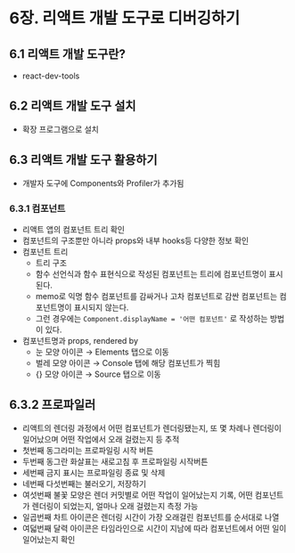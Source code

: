 # 6장. 리액트 개발 도구로 디버깅하기

## 6.1 리액트 개발 도구란?

- react-dev-tools

## 6.2 리액트 개발 도구 설치

- 확장 프로그램으로 설치

## 6.3 리액트 개발 도구 활용하기

- 개발자 도구에 Components와 Profiler가 추가됨

### 6.3.1 컴포넌트

- 리액트 앱의 컴포넌트 트리 확인
- 컴포넌트의 구조뿐만 아니라 props와 내부 hooks등 다양한 정보 확인
- 컴포넌트 트리
  - 트리 구조
  - 함수 선언식과 함수 표현식으로 작성된 컴포넌트는 트리에 컴포넌트명이 표시된다.
  - memo로 익명 함수 컴포넌트를 감싸거나 고차 컴포넌트로 감싼 컴포넌트는 컴포넌트명이 표시되지 않는다.
  - 그런 경우에는 `Component.displayName = '어떤 컴포넌트'` 로 작성하는 방법이 있다.
- 컴포넌트명과 props, rendered by
  - 눈 모양 아이콘 → Elements 탭으로 이동
  - 벌레 모양 아이콘 → Console 탭에 해당 컴포넌트가 찍힘
  - {} 모양 아이콘 → Source 탭으로 이동

## 6.3.2 프로파일러

- 리액트의 렌더링 과정에서 어떤 컴포넌트가 렌더링됐는지, 또 몇 차례나 렌더링이 일어났으며 어떤 작업에서 오래 걸렸는지 등 추적
- 첫번째 동그라미는 프로파일링 시작 버튼
- 두번째 동그란 화살표는 새로고침 후 프로파일링 시작버튼
- 세번째 금지 표시는 프로파일링 종료 및 삭제
- 네번째 다섯번째는 불러오기, 저장하기
- 여섯번째 불꽃 모양은 렌더 커밋별로 어떤 작업이 일어났는지 기록, 어떤 컴포넌트가 렌더링이 되었는지, 얼마나 오래 걸렸는지 측정 가능
- 일곱번째 차트 아이콘은 렌더링 시간이 가장 오래걸린 컴포넌트를 순서대로 나열
- 여덟번째 달력 아이콘은 타임라인으로 시간이 지남에 따라 컴포넌트에서 어떤 일이 일어났는지 확인
